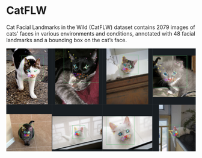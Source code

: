 # CatFLW
Cat Facial Landmarks in the Wild (CatFLW) dataset contains 2079 images of cats' faces in various environments and conditions, annotated with 48 facial landmarks and a bounding box on the cat’s face.

![](/good_cats.png)
